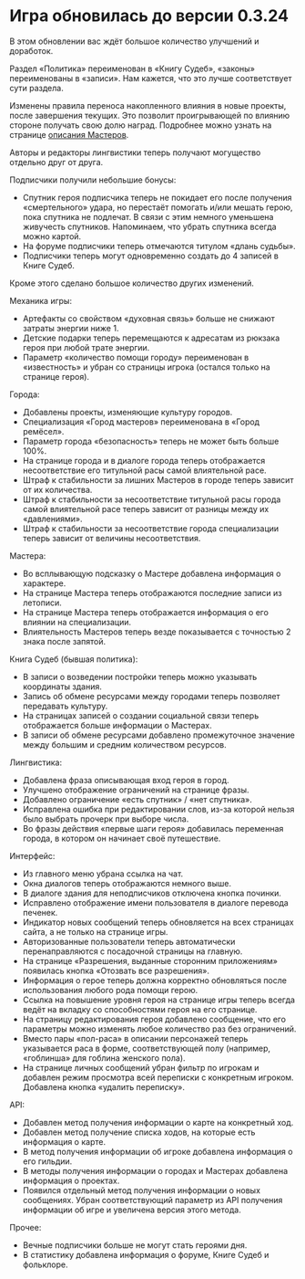 # Игра обновилась до версии 0.3.24

В этом обновлении вас ждёт большое количество улучшений и доработок.

Раздел «Политика» переименован в «Книгу Судеб», «законы» переименованы в «записи». Нам кажется, что это лучше соответствует сути раздела.

Изменены правила переноса накопленного влияния в новые проекты, после завершения текущих. Это позволит проигрывающей по влиянию стороне получать свою долю наград. Подробнее можно узнать на странице [описания Мастеров](http://the-tale.org/guide/persons).

Авторы и редакторы лингвистики теперь получают могущество отдельно друг от друга.

Подписчики получили небольшие бонусы:

- Спутник героя подписчика теперь не покидает его после получения «смертельного» удара, но перестаёт помогать и/или мешать герою, пока спутника не подлечат. В связи с этим немного уменьшена живучесть спутников. Напоминаем, что убрать спутника всегда можно картой.
- На форуме подписчики теперь отмечаются титулом «длань судьбы».
- Подписчики теперь могут одновременно создать до 4 записей в Книге Судеб.

Кроме этого сделано большое количество других изменений.

Механика игры:

- Артефакты со свойством «духовная связь» больше не снижают затраты энергии ниже 1.
- Детские подарки теперь перемещаются к адресатам из рюкзака героя при любой трате энергии.
- Параметр «количество помощи городу» переименован в «известность» и убран со страницы игрока (остался только на странице героя).

Города:

- Добавлены проекты, изменяющие культуру городов.
- Специализация «Город мастеров» переименована в «Город ремёсел».
- Параметр города «безопасность» теперь не может быть больше 100%.
- На странице города и в диалоге города теперь отображается несоответствие его титульной расы самой влиятельной расе.
- Штраф к стабильности за лишних Мастеров в городе теперь зависит от их количества.
- Штраф к стабильности за несоответствие титульной расы города самой влиятельной расе теперь зависит от разницы между их «давлениями».
- Штраф к стабильности за несоответствие города специализации теперь зависит от величины несоответствия.

Мастера:

- Во всплывающую подсказку о Мастере добавлена информация о характере.
- На странице Мастера теперь отображаются последние записи из летописи.
- На странице Мастера теперь отображается информация о его влиянии на специализации.
- Влиятельность Мастеров теперь везде показывается с точностью 2 знака после запятой.

Книга Судеб (бывшая политика):

- В записи о возведении постройки теперь можно указывать координаты здания.
- Запись об обмене ресурсами между городами теперь позволяет передавать культуру.
- На страницах записей о создании социальной связи теперь отображается больше информации о Мастерах.
- В записи об обмене ресурсами добавлено промежуточное значение между большим и средним количеством ресурсов.

Лингвистика:

- Добавлена фраза описывающая вход героя в город.
- Улучшено отображение ограничений на странице фразы.
- Добавлено ограничение «есть спутник» / «нет спутника».
- Исправлена ошибка при редактировании слов, из-за которой нельзя было выбрать прочерк при выборе числа.
- Во фразы действия «первые шаги героя» добавилась переменная города, в котором он начинает своё путешествие.

Интерфейс:

- Из главного меню убрана ссылка на чат.
- Окна диалогов теперь отображаются немного выше.
- В диалоге здания для неподписчиков отключена кнопка починки.
- Исправлено отображение имени пользователя в диалоге перевода печенек.
- Индикатор новых сообщений теперь обновляется на всех страницах сайта, а не только на странице игры.
- Авторизованные пользователи теперь автоматически перенаправляются с посадочной страницы на главную.
- На странице «Разрешения, выданные сторонним приложениям» появилась кнопка «Отозвать все разрешения».
- Информация о герое теперь должна корректно обновляться после использования любого рода помощи герою.
- Ссылка на повышение уровня героя на странице игры теперь всегда ведёт на вкладку со способностями героя на его странице.
- На страницу редактирования героя добавлено сообщение, что его параметры можно изменять любое количество раз без ограничений.
- Вместо пары «пол-раса» в описании персонажей теперь указывается раса в форме, соответствующей полу (например, «гоблинша» для гоблина женского пола).
- На странице личных сообщений убран фильтр по игрокам и добавлен режим просмотра всей переписки с конкретным игроком. Добавлена кнопка «удалить переписку».

API:

- Добавлен метод получения информации о карте на конкретный ход.
- Добавлен метод получение списка ходов, на которые есть информация о карте.
- В метод получения информации об игроке добавлена информация о его гильдии.
- В методы получения информации о городах и Мастерах добавлена информация о проектах.
- Появился отдельный метод получения информации о новых сообщениях. Убран соответствующий параметр из API получения информации об игре и увеличена версия этого метода.

Прочее:

- Вечные подписчики больше не могут стать героями дня.
- В статистику добавлена информация о форуме, Книге Судеб и фольклоре.
